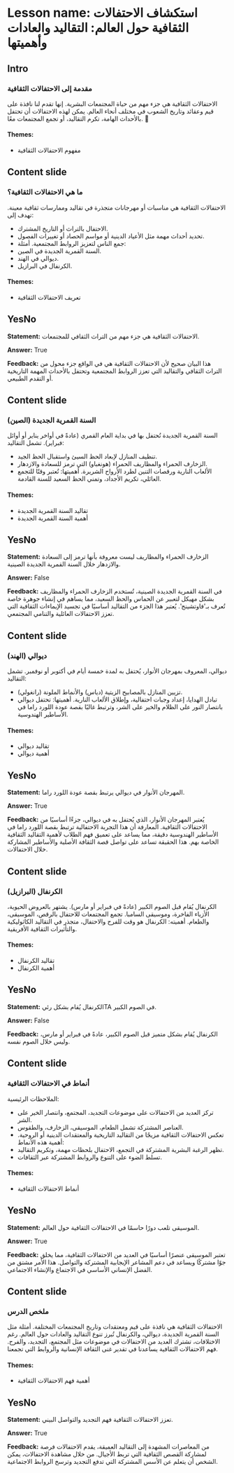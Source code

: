 # Lesson name: استكشاف الاحتفالات الثقافية حول العالم: التقاليد والعادات وأهميتها

## Intro

### مقدمة إلى الاحتفالات الثقافية

الاحتفالات الثقافية هي جزء مهم من حياة المجتمعات البشرية. إنها تقدم لنا نافذة على قيم وعقائد وتاريخ الشعوب في مختلف أنحاء العالم. يمكن لهذه الاحتفالات أن تحتفل بالأحداث الهامة، تكرم التقاليد، أو تجمع المجتمعات معًا. 🎉

#### **Themes:**
- مفهوم الاحتفالات الثقافية

## Content slide

### ما هي الاحتفالات الثقافية؟

الاحتفالات الثقافية هي مناسبات أو مهرجانات متجذرة في تقاليد وممارسات ثقافية معينة. تهدف إلى:
- الاحتفال بالتراث أو التاريخ المشترك.
- تحديد أحداث مهمة مثل الأعياد الدينية أو مواسم الحصاد أو تغييرات الفصول.
- جمع الناس لتعزيز الروابط المجتمعية.
أمثلة:
- السنة القمرية الجديدة في الصين.
- ديوالي في الهند.
- الكرنفال في البرازيل.

#### **Themes:**
- تعريف الاحتفالات الثقافية

## YesNo

**Statement:** الاحتفالات الثقافية هي جزء مهم من التراث الثقافي للمجتمعات.

**Answer:** True

**Feedback:**
هذا البيان صحيح لأن الاحتفالات الثقافية هي في الواقع جزء محول من التراث الثقافي والتقاليد التي تعزز الروابط المجتمعية وتحتفل بالأحداث المهمة التاريخية أو التقدم الطبيعي.


## Content slide

### السنة القمرية الجديدة (الصين)

السنة القمرية الجديدة تُحتفل بها في بداية العام القمري (عادةً في أواخر يناير أو أوائل فبراير). تشمل التقاليد:
- تنظيف المنازل لإبعاد الحظ السيئ واستقبال الحظ الجيد.
- الزخارف الحمراء والمظاريف الحمراء (هونغباو) التي ترمز للسعادة والازدهار.
- الألعاب النارية ورقصات التنين لطرد الأرواح الشريرة.
أهميتها: تُعتبر وقتًا للتجمع العائلي، تكريم الأجداد، وتمني الحظ السعيد للسنة القادمة.

#### **Themes:**
- تقاليد السنة القمرية الجديدة
- أهمية السنة القمرية الجديدة

## YesNo

**Statement:** الزخارف الحمراء والمظاريف ليست معروفة بأنها ترمز إلى السعادة والازدهار خلال السنة القمرية الجديدة الصينية.

**Answer:** False

**Feedback:**
في السنة القمرية الجديدة الصينية، تُستخدم الزخارف الحمراء والمظاريف بشكل مهيكل لتعبير عن الحماس والحظ السعيد، مما يساهم في إنشاء جوهرة خاصة تُعرف بـ'فاوتشينج'. يُعتبر هذا الجزء من التقاليد أساسيًا في تجسيد الإيماءات الثقافية التي تعزز الاحتفالات العائلية والتنامي المجتمعي.


## Content slide

### ديوالي (الهند)

ديوالي، المعروف بمهرجان الأنوار، يُحتفل به لمدة خمسة أيام في أكتوبر أو نوفمبر. تشمل التقاليد:
- تزيين المنازل بالمصابيح الزيتية (دياس) والأنماط الملونة (رانغولي).
- تبادل الهدايا، إعداد وجبات احتفالية، وإطلاق الألعاب النارية.
أهميتها: تحتفل ديوالي بانتصار النور على الظلام والخير على الشر، وترتبط غالبًا بقصة عودة اللورد راما في الأساطير الهندوسية.

#### **Themes:**
- تقاليد ديوالي
- أهمية ديوالي

## YesNo

**Statement:** المهرجان الأنوار في ديوالي يرتبط بقصة عودة اللورد راما.

**Answer:** True

**Feedback:**
يُعتبر المهرجان الأنوار، الذي يُحتفل به في ديوالي، جزءًا أساسيًا من الاحتفالات الثقافية. المعارفة أن هذا التجربة الاحتفالية ترتبط بقصة اللورد راما في الأساطير الهندوسية دقيقة، مما يساعد على تعميق فهم الطلاب لأهمية التقاليد الثقافية الخاصة بهم. هذا الحقيقة تساعد على تواصل قصة الثقافة الأصلية والأساطير المشاركة خلال الاحتفالات.


## Content slide

### الكرنفال (البرازيل)

الكرنفال يُقام قبل الصوم الكبير (عادةً في فبراير أو مارس). يشتهر بالعروض الحيوية، الأزياء الفاخرة، وموسيقى السامبا. تجمع المجتمعات للاحتفال بالرقص، الموسيقى، والطعام.
أهميته: الكرنفال هو وقت للفرح والاحتفال، متجذر في التقاليد الكاثوليكية والتأثيرات الثقافية الأفريقية.

#### **Themes:**
- تقاليد الكرنفال
- أهمية الكرنفال

## YesNo

**Statement:** الكرنفال يُقام بشكل رئيTA في الصوم الكبير.

**Answer:** False

**Feedback:**
الكرنفال يُقام بشكل متميز قبل الصوم الكبير، عادةً في فبراير أو مارس، وليس خلال الصوم نفسه.


## Content slide

### أنماط في الاحتفالات الثقافية

الملاحظات الرئيسية:
- تركز العديد من الاحتفالات على موضوعات التجديد، المجتمع، وانتصار الخير على الشر.
- العناصر المشتركة تشمل الطعام، الموسيقى، الزخارف، والطقوس.
- تعكس الاحتفالات الثقافية مزيجًا من التقاليد التاريخية والمعتقدات الدينية أو الروحية.
أهمية هذه الأنماط:
- تظهر الرغبة البشرية المشتركة في التجمع، الاحتفال بلحظات مهمة، وتكريم التقاليد.
- تسلط الضوء على التنوع والروابط المشتركة عبر الثقافات.

#### **Themes:**
- أنماط الاحتفالات الثقافية

## YesNo

**Statement:** الموسيقى تلعب دورًا حاسمًا في الاحتفالات الثقافية حول العالم.

**Answer:** True

**Feedback:**
تعتبر الموسيقى عنصرًا أساسيًا في العديد من الاحتفالات الثقافية، مما يخلق جوًا مشتركًا ويساعد في دعم المشاعر الإيجابية المشتركة والتواصل. هذا الأمر مشتق من الفضل الإنساني الأساسي في الاجتماع والإنشاء الاجتماعي.


## Content slide

### ملخص الدرس

الاحتفالات الثقافية هي نافذة على قيم ومعتقدات وتاريخ المجتمعات المختلفة.
أمثلة مثل السنة القمرية الجديدة، ديوالي، والكرنفال تُبرز تنوع التقاليد والعادات حول العالم.
رغم الاختلافات، تشترك العديد من الاحتفالات في موضوعات مثل المجتمع، التجديد، والفرح.
فهم الاحتفالات الثقافية يساعدنا في تقدير غنى الثقافة الإنسانية والروابط التي تجمعنا.

#### **Themes:**
- أهمية فهم الاحتفالات الثقافية

## YesNo

**Statement:** تعزز الاحتفالات الثقافية فهم التجديد والتواصل البيني.

**Answer:** True

**Feedback:**
من المعاصرات المشهدة إلى التقاليد العميقة، يقدم الاحتفالات فرصة لمشاركة القصص الثقافية التي تربط الأجيال. من خلال مشاهدة الاحتفالات، يمكن الشخص أن يتعلم عن الأسس المشتركة التي تدفع التجديد وترسخ الروابط الاجتماعية.

